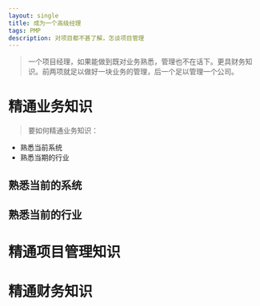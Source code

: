 ```yaml
---
layout: single
title: 成为一个高级经理
tags: PMP
description: 对项目都不甚了解，怎谈项目管理
---
```


>一个项目经理，如果能做到既对业务熟悉，管理也不在话下。更具财务知识。前两项就足以做好一块业务的管理，后一个足以管理一个公司。

# 精通业务知识
>要如何精通业务知识：
+ 熟悉当前系统
+ 熟悉当期的行业

## 熟悉当前的系统

## 熟悉当前的行业 

# 精通项目管理知识

# 精通财务知识